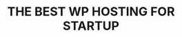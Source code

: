 ﻿---
 tags: articles
 desc: Find the ideal hosting solution for startups launching WordPress websites, blending affordability, optimization, and outstanding support for a strong online presence.
 title: THE BEST WP HOSTING FOR STARTUP
 image: /assets/hostinger.webp
 intro: When embarking on the journey of launching a WordPress website, especially as a startup, selecting the right hosting provider is paramount. The hosting platform you choose can significantly influence your site’s performance, security, and overall user experience. Among the myriad of options available, Hostinger has emerged as a standout choice for startups venturing into the world of WordPress. Known for its budget-friendly pricing, optimized features specifically tailored for WordPress, and exceptional customer support, Hostinger provides the ideal environment for entrepreneurs looking to establish a strong online presence. Let’s explore why Hostinger is the best hosting option for WordPress websites, particularly for startups.
 header1: 1. Affordability Meets Quality
 desc1: For startups, budget constraints are often a reality. Hostinger addresses this concern with its incredibly competitive pricing model, making it one of the most affordable hosting options available for WordPress users. With plans starting at just a few dollars per month, startups can secure reliable hosting without sacrificing essential features. This affordability doesn’t come at the expense of quality; Hostinger provides robust hosting solutions that include free SSL certificates, automatic backups, and one-click WordPress installations.

    In addition to cost-effective pricing, Hostinger frequently runs promotional offers, allowing startups to take advantage of discounts that can lead to significant long-term savings. This flexibility means startups can allocate more resources toward marketing and development, rather than spending excessively on hosting services. With Hostinger, you get the best of both worlds; a wallet-friendly option that still delivers top-notch performance and reliability.
 header2: 2. WordPress Optimization for Seamless Performance
 desc2: One of Hostinger’s most significant advantages is its optimization for WordPress websites. With specialized hosting plans designed explicitly for WordPress, startups can enjoy features that enhance their site’s performance and ease of use. Hostinger utilizes LiteSpeed caching and SSD storage to ensure that your WordPress site runs smoothly and loads quickly, crucial factors for retaining visitors and improving SEO rankings.

    Furthermore, Hostinger’s platform includes pre-installed WordPress features, such as automated updates and built-in security protocols, which streamline the management process. This means you don’t have to worry about the technical aspects of running a WordPress site, allowing you to focus on creating compelling content and growing your audience. By utilizing a hosting provider that understands the unique requirements of WordPress, startups can ensure that their websites operate at peak performance from day one.
 header3: 3.Exceptional Customer Support
 desc3: When launching a WordPress website, especially as a startup, having reliable support can make all the difference. Hostinger offers 24/7 customer support through live chat and an extensive knowledge base that provides solutions for common issues. This commitment to customer service is vital for startups, as it allows them to resolve technical challenges quickly and efficiently, minimizing downtime and disruption.

    Hostinger’s support team consists of knowledgeable professionals who are well-versed in WordPress hosting. Whether you need help with a plugin, troubleshooting errors, or general inquiries about your hosting plan, you can rely on their expertise. Additionally, the availability of comprehensive guides and tutorials on their website empowers startups to troubleshoot minor issues independently, further enhancing the overall user experience. This level of support ensures that your WordPress website remains functional and user-friendly, enabling you to focus on growing your business rather than dealing with technical setbacks.

 conclusion: For startups venturing into the world of WordPress, choosing the right hosting provider is crucial for long-term success. Hostinger stands out as the best choice for its affordability, WordPress-specific optimization, and exceptional customer support. By offering budget-friendly plans that do not compromise on quality, Hostinger allows startups to allocate their resources more effectively while ensuring their websites perform at their best. With optimized features tailored for WordPress and a dedicated support team, Hostinger provides a solid foundation for startups to build and grow their online presence. In an increasingly competitive digital landscape, partnering with Hostinger can help set your startup on the path to success, enabling you to focus on what truly matters; delivering value to your audience and achieving your business goals.
---

